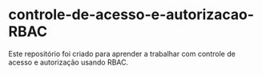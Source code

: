 # controle-de-acesso-e-autorizacao-RBAC
Este repositório foi criado para aprender a trabalhar com controle de acesso e autorização usando RBAC.
